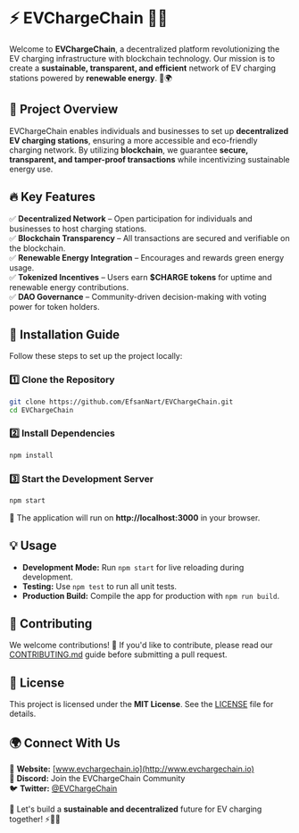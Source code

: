 # ⚡ EVChargeChain 🚗🔋  

Welcome to **EVChargeChain**, a decentralized platform revolutionizing the EV charging infrastructure with blockchain technology. Our mission is to create a **sustainable, transparent, and efficient** network of EV charging stations powered by **renewable energy**. 🌱🌍  

## 🚀 Project Overview  

EVChargeChain enables individuals and businesses to set up **decentralized EV charging stations**, ensuring a more accessible and eco-friendly charging network. By utilizing **blockchain**, we guarantee **secure, transparent, and tamper-proof transactions** while incentivizing sustainable energy use.  

## 🔥 Key Features  

✅ **Decentralized Network** – Open participation for individuals and businesses to host charging stations.  
✅ **Blockchain Transparency** – All transactions are secured and verifiable on the blockchain.  
✅ **Renewable Energy Integration** – Encourages and rewards green energy usage.  
✅ **Tokenized Incentives** – Users earn **$CHARGE tokens** for uptime and renewable energy contributions.  
✅ **DAO Governance** – Community-driven decision-making with voting power for token holders.  

## 📌 Installation Guide  

Follow these steps to set up the project locally:  

### 1️⃣ Clone the Repository  

```bash
git clone https://github.com/EfsanNart/EVChargeChain.git
cd EVChargeChain
```

### 2️⃣ Install Dependencies  

```bash
npm install
```

### 3️⃣ Start the Development Server  

```bash
npm start
```

🔹 The application will run on **http://localhost:3000** in your browser.  

## 💡 Usage  

- **Development Mode:** Run `npm start` for live reloading during development.  
- **Testing:** Use `npm test` to run all unit tests.  
- **Production Build:** Compile the app for production with `npm run build`.  

## 🤝 Contributing  

We welcome contributions! 🎉 If you'd like to contribute, please read our [CONTRIBUTING.md](CONTRIBUTING.md) guide before submitting a pull request.  

## 📜 License  

This project is licensed under the **MIT License**. See the [LICENSE](LICENSE) file for details.  

## 🌍 Connect With Us  

🔗 **Website:** [www.evchargechain.io](http://www.evchargechain.io)  
💬 **Discord:** Join the EVChargeChain Community  
🐦 **Twitter:** [@EVChargeChain](https://twitter.com/EVChargeChain)  

🚀 Let's build a **sustainable and decentralized** future for EV charging together! ⚡🔋💚  
